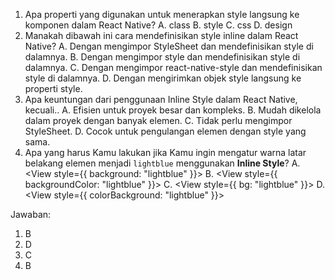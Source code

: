 1. Apa properti yang digunakan untuk menerapkan style langsung ke komponen dalam React Native?
   A. class
   B. style
   C. css
   D. design
2. Manakah dibawah ini cara mendefinisikan style inline dalam React Native?
   A. Dengan mengimpor StyleSheet dan mendefinisikan style di dalamnya.
   B. Dengan mengimpor style dan mendefinisikan style di dalamnya.
   C. Dengan mengimpor react-native-style dan mendefinisikan style di dalamnya.
   D. Dengan mengirimkan objek style langsung ke properti style.
3. Apa keuntungan dari penggunaan Inline Style dalam React Native, kecuali..
   A. Efisien untuk proyek besar dan kompleks.
   B. Mudah dikelola dalam proyek dengan banyak elemen.
   C. Tidak perlu mengimpor StyleSheet.
   D. Cocok untuk pengulangan elemen dengan style yang sama.
4. Apa yang harus Kamu lakukan jika Kamu ingin mengatur warna latar belakang elemen menjadi `lightblue` menggunakan **Inline Style**?
   A. <View style={{ background: "lightblue" }}>
   B. <View style={{ backgroundColor: "lightblue" }}>
   C. <View style={{ bg: "lightblue" }}>
   D. <View style={{ colorBackground: "lightblue" }}>

Jawaban:

1. B
2. D
3. C
4. B
